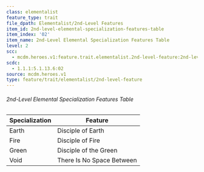 ```yaml
---
class: elementalist
feature_type: trait
file_dpath: Elementalist/2nd-Level Features
item_id: 2nd-level-elemental-specialization-features-table
item_index: '02'
item_name: 2nd-Level Elemental Specialization Features Table
level: 2
scc:
  - mcdm.heroes.v1:feature.trait.elementalist.2nd-level-feature:2nd-level-elemental-specialization-features-table
scdc:
  - 1.1.1:5.1.13.6:02
source: mcdm.heroes.v1
type: feature/trait/elementalist/2nd-level-feature
---
```


###### 2nd-Level Elemental Specialization Features Table

| Specialization | Feature                   |
| -------------- | ------------------------- |
| Earth          | Disciple of Earth         |
| Fire           | Disciple of Fire          |
| Green          | Disciple of the Green     |
| Void           | There Is No Space Between |
